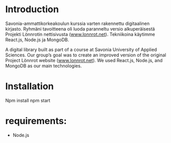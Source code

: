 # Introduction 
Savonia-ammattikorkeakoulun kurssia varten rakennettu digitaalinen kirjasto. Ryhmäni tavoitteena oli luoda paranneltu versio alkuperäisestä Projekti Lönnrotin nettisivusta (www.lonnrot.net). Tekniikoina käytimme React.js, Node.js ja MongoDB.

A digital library built as part of a course at Savonia University of Applied Sciences. Our group’s goal was to create an improved version of the original Project Lönnrot website (www.lonnrot.net). We used React.js, Node.js, and MongoDB as our main technologies.

# Installation
Npm install 
npm start

# requirements:
- Node.js  
